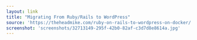 ```yaml
---
layout: link
title: "Migrating From Ruby/Rails to WordPress"
source: 'https://theheadmike.com/ruby-on-rails-to-wordpress-on-docker/'
screenshot: 'screenshots/32713149-295f-42b0-82af-c3d7d8e8614a.jpg'
---
```


